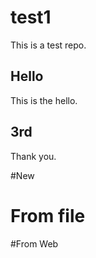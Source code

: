 # test1
This is a test repo.

## Hello
This is the hello.

## 3rd
Thank you.

#New

# From file

#From Web
